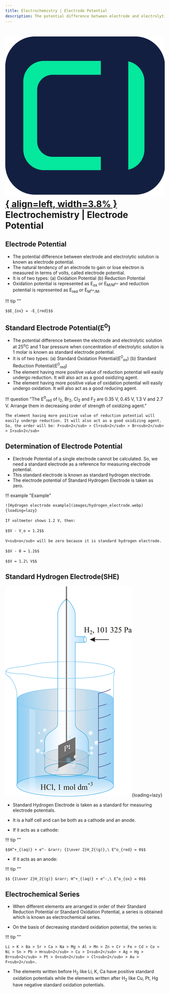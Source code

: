 ```yaml
---
title: Electrochemistry | Electrode Potential
description: The potential difference between electrode and electrolytic solution is known as electrode potential.
---
```


# [![ChemistryEdu Logo](../../images/favicon.svg){ align=left, width=3.8% }](../../index.md)  Electrochemistry | Electrode Potential

## Electrode Potential

* The potential difference between electrode and electrolytic solution is known as electrode potential.
* The natural tendency of an electrode to gain or lose electron is measured in terms of volts, called electrode potential.
* It is of two types: (a) Oxidation Potential (b) Reduction Potential
* Oxidation potential is represented as E<sub>ox</sub> or E<sub>M/M<sup>n+</sup></sub> and reduction potential is represented as E<sub>red</sub> or E<sub>M<sup>n+</sup>/M</sub>.

!!! tip ""

    $$E_{ox} = -E_{red}$$

## Standard Electrode Potential(E<sup>0</sup>)

* The potential difference between the electrode and electrolytic solution at 25<sup>o</sup>C and 1 bar pressure when concentration of electrolytic solution is 1 molar is known as standard electrode potential.
* It is of two types: (a) Standard Oxidation Potential(E<sup>0</sup><sub>ox</sub>) (b) Standard Reduction Potential(E<sup>0</sup><sub>red</sub>)
* The element having more positive value of reduction potential will easily undergo reduction. It will also act as a good oxidizing agent.
* The element having more positive value of oxidation potential will easily undergo oxidation. It will also act as a good reducing agent.

!!! question "The E<sup>0</sup><sub>red</sub> of I<sub>2</sub>, Br<sub>2</sub>, Cl<sub>2</sub> and F<sub>2</sub> are 0.35 V, 0.45 V, 1.3 V and 2.7 V. Arrange them in decreasing order of strength of oxidizing agent."

    The element having more positive value of reduction potential will easily undergo reduction. It will also act as a good oxidizing agent. So, the order will be: F<sub>2</sub> > Cl<sub>2</sub> > Br<sub>2</sub> > I<sub>2</sub>

## Determination of Electrode Potential

* Electrode Potential of a single electrode cannot be calculated. So, we need a standard electrode as a reference for measuring electrode potential.
* This standard electrode is known as standard hydrogen electrode.
* The electrode potential of Standard Hydrogen Electrode is taken as zero.

!!! example "Example"

    ![Hydrogen electrode example](images/hydrogen_electrode.webp){loading=lazy}

    If voltmeter shows 1.2 V, then:

    $$V - V_o = 1.2$$

    V<sub>o</sub> will be zero because it is standard hydrogen electrode.

    $$V - 0 = 1.2$$

    $$V = 1.2\ V$$

## Standard Hydrogen Electrode(SHE)

![Standard Hydrogen Electrode](images/standard_hydrogen_electrode.webp){loading=lazy}

* Standard Hydrogen Electrode is taken as a standard for measuring electrode potentials.

* It is a half cell and can be both as a cathode and an anode.

* If it acts as a cathode:

!!! tip ""

    $$H^+_{(aq)} + e^- &rarr; {1\over 2}H_2{(g)},\ E^o_{red} = 0$$

* If it acts as an anode:

!!! tip ""

    $$ {1\over 2}H_2{(g)} &rarr; H^+_{(aq)} + e^-,\ E^o_{ox} = 0$$

## Electrochemical Series

* When different elements are arranged in order of their Standard Reduction Potential or Standard Oxidation Potential, a series is obtained which is known as electrochemical series.

* On the basis of decreasing standard oxidation potential, the series is:

!!! tip ""

    Li > K > Ba > Sr > Ca > Na > Mg > Al > Mn > Zn > Cr > Fe > Cd > Co > Ni > Sn > Pb > H<sub>2</sub> > Cu > I<sub>2</sub> > Ag > Hg > Br<sub>2</sub> > Pt > O<sub>2</sub> > Cl<sub>2</sub> > Au > F<sub>2</sub>.

* The elements written before H<sub>2</sub> like Li, K, Ca have positive standard oxidation potentials while the elements written after H<sub>2</sub> like Cu, Pt, Hg have negative standard oxidation potentials.
